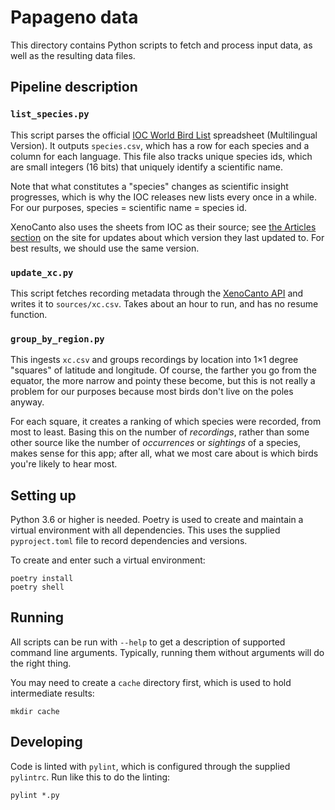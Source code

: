 Papageno data
=============

This directory contains Python scripts to fetch and process input data, as well
as the resulting data files.

Pipeline description
--------------------

### `list_species.py`

This script parses the official [IOC World Bird
List](https://www.worldbirdnames.org/ioc-lists/master-list-2/) spreadsheet
(Multilingual Version). It outputs `species.csv`, which has a row for each
species and a column for each language. This file also tracks unique species
ids, which are small integers (16 bits) that uniquely identify a scientific
name.

Note that what constitutes a "species" changes as scientific insight
progresses, which is why the IOC releases new lists every once in a while. For
our purposes, species = scientific name = species id.

XenoCanto also uses the sheets from IOC as their source; see [the Articles
section](https://www.xeno-canto.org/articles) on the site for updates about
which version they last updated to. For best results, we should use the same
version.

### `update_xc.py`

This script fetches recording metadata through the [XenoCanto
API](https://www.xeno-canto.org/explore/api) and writes it to `sources/xc.csv`.
Takes about an hour to run, and has no resume function.

### `group_by_region.py`

This ingests `xc.csv` and groups recordings by location into 1×1 degree
"squares" of latitude and longitude. Of course, the farther you go from the
equator, the more narrow and pointy these become, but this is not really a
problem for our purposes because most birds don't live on the poles anyway.

For each square, it creates a ranking of which species were recorded, from most
to least. Basing this on the number of _recordings_, rather than some other
source like the number of _occurrences_ or _sightings_ of a species, makes
sense for this app; after all, what we most care about is which birds you're
likely to hear most.

Setting up
----------

Python 3.6 or higher is needed. Poetry is used to create and maintain a virtual
environment with all dependencies. This uses the supplied `pyproject.toml` file
to record dependencies and versions.

To create and enter such a virtual environment:

    poetry install
    poetry shell

Running
-------

All scripts can be run with `--help` to get a description of supported command
line arguments. Typically, running them without arguments will do the right
thing.

You may need to create a `cache` directory first, which is used to hold
intermediate results:

    mkdir cache

Developing
----------

Code is linted with `pylint`, which is configured through the supplied
`pylintrc`. Run like this to do the linting:

    pylint *.py
